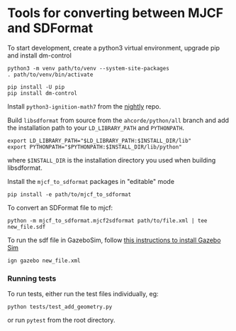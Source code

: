 # Tools for converting between MJCF and SDFormat

To start development, create a python3 virtual environment, upgrade pip and
install dm-control

```
python3 -m venv path/to/venv --system-site-packages
. path/to/venv/bin/activate

pip install -U pip
pip install dm-control
```

Install `python3-ignition-math7` from the
[nightly](https://gazebosim.org/docs/all/release#type-of-releases) repo.

Build `libsdformat` from source from the `ahcorde/python/all` branch and add
the installation path to your `LD_LIBRARY_PATH` and `PYTHONPATH`.

```
export LD_LIBRARY_PATH="$LD_LIBRARY_PATH:$INSTALL_DIR/lib"
export PYTHONPATH="$PYTHONPATH:$INSTALL_DIR/lib/python"
```

where `$INSTALL_DIR` is the installation directory you used when building
libsdformat.

Install the `mjcf_to_sdformat` packages in "editable" mode

```
pip install -e path/to/mjcf_to_sdformat
```

To convert an SDFormat file to mjcf:

```
python -m mjcf_to_sdformat.mjcf2sdformat path/to/file.xml | tee new_file.sdf
```

To run the sdf file in GazeboSim, follow [this instructions to install Gazebo Sim](https://gazebosim.org/docs/latest/install)

```
ign gazebo new_file.xml
```

### Running tests

To run tests, either run the test files individually, eg:

```
python tests/test_add_geometry.py
```

or run `pytest` from the root directory.
